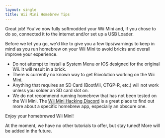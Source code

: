 ```yaml
---
layout: single
title: Wii Mini Homebrew Tips
---
```


Great job! You've now fully softmodded your Wii Mini and, if you chose to do so, connected it to the internet and/or set up a USB Loader.

Before we let you go, we'd like to give you a few tips/warnings to keep in mind as you run homebrew on your Wii Mini to avoid bricks and overall improve your experience.

- Do not attempt to install a System Menu or IOS designed for the original Wii. It will result in a brick.
- There is currently no known way to get Riivolution working on the Wii Mini.
- Anything that requires an SD Card (BootMii, CTGP-R, etc.) will not work unless you solder an SD card slot on.
- We do not recommend running homebrew that has not been tested on the Wii Mini. The [Wii Mini Hacking Discord](https://discord.gg/zyPKqt4) is a great place to find out more about a specific homebrew app, especially an obscure one.

Enjoy your homebrewed Wii Mini!

At the moment, we have no other tutorials to offer, but stay tuned! More will be added in the future.
